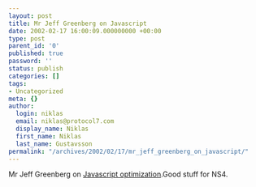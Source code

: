 ```yaml
---
layout: post
title: Mr Jeff Greenberg on Javascript
date: 2002-02-17 16:00:09.000000000 +00:00
type: post
parent_id: '0'
published: true
password: ''
status: publish
categories: []
tags:
- Uncategorized
meta: {}
author:
  login: niklas
  email: niklas@protocol7.com
  display_name: Niklas
  first_name: Niklas
  last_name: Gustavsson
permalink: "/archives/2002/02/17/mr_jeff_greenberg_on_javascript/"
---
```

Mr Jeff Greenberg on [Javascript optimization](http://home.earthlink.net/~kendrasg/info/js_opt/jsOptMain.html).Good stuff for NS4.

